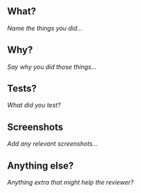 ## What?
_Name the things you did..._

## Why?
_Say why you did those things..._

## Tests?
_What did you test?_

## Screenshots
_Add any relevant screenshots..._

## Anything else?
_Anything extra that might help the reviewer?_
